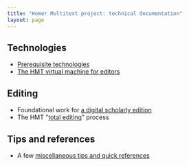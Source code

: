 ```yaml
---
title: "Homer Multitext project: technical documentation"
layout: page
---
```



## Technologies ##


- [Prerequisite technologies](tech)
- [The HMT virtual machine for editors](vm)

## Editing ##


- Foundational work for [a digital scholarly edition](dse)
- The HMT "[total editing](totaled)" process

## Tips and references ##


- A few [miscellaneous tips and quick references](tips)

